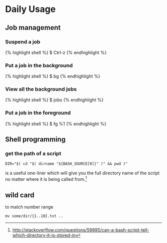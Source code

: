 # Daily Usage

## Job management

### Suspend a job ###
{% highlight shell %}
$ Ctrl-z
{% endhighlight %}

### Put a job in the background ###

{% highlight shell %}
$ bg
{% endhighlight %}

### View all the background jobs

{% highlight shell %}
$ jobs
{% endhighlight %}

### Put a job in the foreground ###

{% highlight shell %}
$ fg %1
{% endhighlight %}

## Shell programming

### get the path of a script

    DIR="$( cd "$( dirname "${BASH_SOURCE[0]}" )" && pwd )"

is a useful one-liner which will give you the full directory name
of the script no matter where it is being called from.[^1]


## wild card

to match number range

```
mv some/dir/{1..10}.txt ..
```

[^1]: http://stackoverflow.com/questions/59895/can-a-bash-script-tell-which-directory-it-is-stored-in
